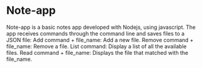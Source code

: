 # Note-app
Note-app is a basic notes app developed with Nodejs, using javascript.
The app receives commands through the command line and saves files to a JSON file:
Add command + file_name: Add a new file.
Remove command + file_name: Remove a file.
List command: Display a list of all the available files.
Read command + file_name: Displays the file that matched with the file_name.
